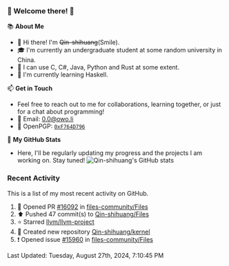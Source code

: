 ### 🌟 Welcome there! 🌟

📚 **About Me**
- 👋 Hi there! I'm ~~Qin-shihuang~~(Smile).
- 🎓 I'm currently an undergraduate student at some random university in China.
- 🚀 I can use C, C#, Java, Python and Rust at some extent.
- 🌱 I'm currently learning Haskell.

📫 **Get in Touch**
- Feel free to reach out to me for collaborations, learning together, or just for a chat about programming!
- 📩 Email: 0.0@owo.li
- 🔑 OpenPGP: [`0xF764D796`](https://keys.openpgp.org/vks/v1/by-fingerprint/99D5AF94A1585E16E14895EFBF6C0BF4F764D796)


📝 **My GitHub Stats**
- Here, I'll be regularly updating my progress and the projects I am working on. Stay tuned!
![Qin-shihuang's GitHub stats](https://github-readme-stats.vercel.app/api?username=Qin-shihuang&show_icons=true)

### Recent Activity

This is a list of my most recent activity on GitHub.

<!--RECENT_ACTIVITY:start-->
1. 💪 Opened PR [#16092](https://github.com/files-community/Files/pull/16092) in [files-community/Files](https://github.com/files-community/Files)<br>
2. ⬆️ Pushed 47 commit(s) to [Qin-shihuang/Files](https://github.com/Qin-shihuang/Files)<br>
3. ⭐ Starred [llvm/llvm-project](https://github.com/llvm/llvm-project)<br>
4. 📔 Created new repository [Qin-shihuang/kernel](https://github.com/Qin-shihuang/kernel)<br>
5. ❗️ Opened issue [#15960](https://github.com/files-community/Files/issues/15960) in [files-community/Files](https://github.com/files-community/Files)<br>
<!--RECENT_ACTIVITY:end-->

<!--RECENT_ACTIVITY:last_update-->
Last Updated: Tuesday, August 27th, 2024, 7:10:45 PM
<!--RECENT_ACTIVITY:last_update_end-->
